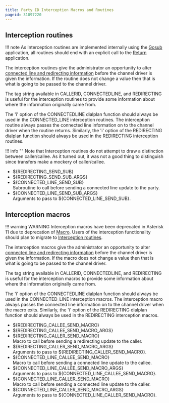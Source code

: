 ```yaml
---
title: Party ID Interception Macros and Routines
pageid: 31097220
---
```


## Interception routines

!!! note 
    As Interception routines are implemented internally using the [Gosub](/Latest_API/API_Documentation/Dialplan_Applications/Gosub) application, all routines should end with an explicit call to the [Return](/Latest_API/API_Documentation/Dialplan_Applications/Return) application.

      
[//]: # (end-note)

The interception routines give the administrator an opportunity to alter [connected line and redirecting information](/Configuration/Functions/Manipulating-Party-ID-Information) before the channel driver is given the information. If the routine does not change a value then that is what is going to be passed to the channel driver.

The tag string available in CALLERID, CONNECTEDLINE, and REDIRECTING is useful for the interception routines to provide some information about where the information originally came from.

The 'i' option of the CONNECTEDLINE dialplan function should always be used in the CONNECTED_LINE interception routines. The interception routine always passes the connected line information on to the channel driver when the routine returns. Similarly, the 'i' option of the REDIRECTING dialplan function should always be used in the REDIRECTING interception routines.

!!! info ""
    Note that Interception routines do not attempt to draw a distinction between caller/callee. As it turned out, it was not a good thing to distinguish since transfers make a mockery of caller/callee.

      
[//]: # (end-info)

* ${REDIRECTING_SEND_SUB}
* ${REDIRECTING_SEND_SUB_ARGS}
* ${CONNECTED_LINE_SEND_SUB}  
 Subroutine to call before sending a connected line update to the party.
* ${CONNECTED_LINE_SEND_SUB_ARGS}  
 Arguments to pass to ${CONNECTED_LINE_SEND_SUB}.

## Interception macros

!!! warning WARNING
    Interception macros have been deprecated in Asterisk 11 due to deprecation of [Macro](/Latest_API/API_Documentation/Dialplan_Applications/Macro). Users of the interception functionality should plan to migrate to [Interception routines](#interception-routines).

      
[//]: # (end-warning)

The interception macros give the administrator an opportunity to alter [connected line and redirecting information](/Configuration/Functions/Manipulating-Party-ID-Information) before the channel driver is given the information. If the macro does not change a value then that is what is going to be passed to the channel driver.

The tag string available in CALLERID, CONNECTEDLINE, and REDIRECTING is useful for the interception macros to provide some information about where the information originally came from.

The 'i' option of the CONNECTEDLINE dialplan function should always be used in the CONNECTED_LINE interception macros. The interception macro always passes the connected line information on to the channel driver when the macro exits. Similarly, the 'i' option of the REDIRECTING dialplan function should always be used in the REDIRECTING interception macros.

* ${REDIRECTING_CALLEE_SEND_MACRO}
* ${REDIRECTING_CALLEE_SEND_MACRO_ARGS}
* ${REDIRECTING_CALLER_SEND_MACRO}  
 Macro to call before sending a redirecting update to the caller.
* ${REDIRECTING_CALLER_SEND_MACRO_ARGS}  
 Arguments to pass to ${REDIRECTING_CALLER_SEND_MACRO}.
* ${CONNECTED_LINE_CALLEE_SEND_MACRO}  
 Macro to call before sending a connected line update to the callee.
* ${CONNECTED_LINE_CALLEE_SEND_MACRO_ARGS}  
 Arguments to pass to ${CONNECTED_LINE_CALLEE_SEND_MACRO}.
* ${CONNECTED_LINE_CALLER_SEND_MACRO}  
 Macro to call before sending a connected line update to the caller.
* ${CONNECTED_LINE_CALLER_SEND_MACRO_ARGS}  
 Arguments to pass to ${CONNECTED_LINE_CALLER_SEND_MACRO}.
